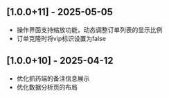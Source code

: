 ## [1.0.0+11] - 2025-05-05
- 操作界面支持缩放功能，动态调整订单列表的显示比例
- 订单克隆时将vip标识设置为false


## [1.0.0+10] - 2025-04-12
- 优化抓药端的备注信息展示
- 优化数据分析页的布局